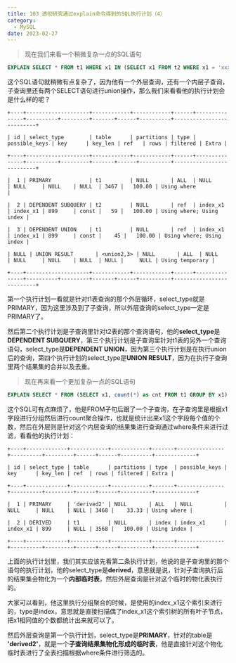 ```yaml
---
title: 103 透彻研究通过explain命令得到的SQL执行计划（4）
category:
  - MySQL
date: 2023-02-27
---
```


<!-- more -->


> 现在我们来看一个稍微复杂一点的SQL语句

```sql
EXPLAIN SELECT * FROM t1 WHERE x1 IN (SELECT x1 FROM t2 WHERE x1 = 'xxx' UNION SELECT x1 FROM t1 WHERE x1 = 'xxx');
```

这个SQL语句就稍微有点复杂了，因为他有一个外层查询，还有一个内层子查询，子查询里还有两个SELECT语句进行union操作，那么我们来看看他的执行计划会是什么样的呢？

```
+----+--------------------+------------+------------+------+---------------+----------+---------+-------+------+----------+--------------------------+

| id | select_type        | table      | partitions | type | possible_keys | key      | key_len | ref   | rows | filtered | Extra |

+----+--------------------+------------+------------+------+---------------+----------+---------+-------+------+----------+--------------------------+

|  1 | PRIMARY            | t1         | NULL       | ALL  | NULL          | NULL     | NULL    | NULL  | 3467 |   100.00 | Using where              |

|  2 | DEPENDENT SUBQUERY | t2         | NULL       | ref  | index_x1      | index_x1 | 899     | const |   59 |   100.00 | Using where; Using index |

|  3 | DEPENDENT UNION    | t1         | NULL       | ref  | index_x1      | index_x1 | 899     | const |    45 |   100.00 | Using where; Using index |

| NULL | UNION RESULT       | <union2,3> | NULL       | ALL  | NULL          | NULL     | NULL    | NULL  | NULL |     NULL | Using temporary |

+----+--------------------+------------+------------+------+---------------+----------+---------+-------+------+----------+--------------------------+
```

第一个执行计划一看就是针对t1表查询的那个外层循环，select_type就是PRIMARY，因为这里涉及到了子查询，所以外层查询的select_type一定是PRIMARY了。

然后第二个执行计划是子查询里针对t2表的那个查询语句，他的**select_type**是**DEPENDENT SUBQUERY**，第三个执行计划是子查询里针对t1表的另外一个查询语句，select_type是**DEPENDENT UNION**，因为第三个执行计划是在执行union后的查询，第四个执行计划的select_type是**UNION RESULT**，因为在执行子查询里两个结果集的合并以及去重。

> 现在再来看一个更加复杂一点的SQL语句

```sql
EXPLAIN SELECT * FROM (SELECT x1, count(*) as cnt FROM t1 GROUP BY x1) AS _t1 where cnt > 10;
```

这个SQL可有点麻烦了，他是FROM子句后跟了一个子查询，在子查询里是根据x1字段进行分组然后进行count聚合操作，也就是统计出来x1这个字段每个值的个数，然后在外层则是针对这个内层查询的结果集进行查询通过where条件来进行过滤，看看他的执行计划：

```
+----+-------------+------------+------------+-------+---------------+----------+---------+------+------+----------+-------------+

| id | select_type | table      | partitions | type  | possible_keys | key      | key_len | ref  | rows | filtered | Extra |

+----+-------------+------------+------------+-------+---------------+----------+---------+------+------+----------+-------------+

|  1 | PRIMARY     | 'derived2' | NULL       | ALL   | NULL          | NULL     | NULL    | NULL | 3468 |    33.33 | Using where |

|  2 | DERIVED     | t1         | NULL       | index | index_x1      | index_x1 | 899     | NULL | 3568 |   100.00 | Using index |

+----+-------------+------------+------------+-------+---------------+----------+---------+------+------+----------+-------------+
```

上面的执行计划里，我们其实应该先看第二条执行计划，他说的是子查询里的那个语句的执行计划，他的select_type是**derived**，意思就是说，针对子查询执行后的结果集会物化为一个**内部临时表**，然后外层查询是针对这个临时的物化表执行的。

大家可以看到，他这里执行分组聚合的时候，是使用的index_x1这个索引来进行的，type是index，意思就是直接扫描偶了index_x1这个索引树的所有叶子节点，把x1相同值的个数都统计出来就可以了。

然后外层查询是第一个执行计划，select_type是**PRIMARY**，针对的table是 **'derived2'**，就是一个**子查询结果集物化形成的临时表**，他是直接针对这个物化临时表进行了全表扫描根据where条件进行筛选的。

